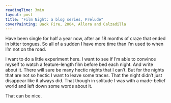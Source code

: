 ```yaml
---
readingTime: 3min
layout: post
title: "Film Night: a blog series, Prelude"
coverPainting: Back Fire, 2004, Allora and Calzadilla
---
```

Have been single for half a year now, after an 18 months of craze that ended in bitter tongues. So all of a sudden I have more time than I’m used to when I’m not on the road.

I want to do a little experiment here. I want to see if I’m able to convince myself to watch a feature-length film before bed each night. And write about it. There will sure be many hectic nights that I can’t. But for the nights that are not so hectic I want to leave some traces. That the night didn’t just disappear like it always did. That though in solitude I was with a made-belief world and left down some words about it.

That can be nice.
